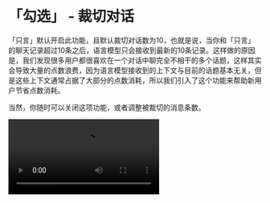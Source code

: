 # 「勾选」 - 裁切对话

「只言」默认开启此功能，且默认裁切对话数为10，也就是说，当你和「只言」的聊天记录超过10条之后，语言模型只会接收到最新的10条记录。这样做的原因是，我们发现很多用户都很喜欢在一个对话中聊完全不相干的多个话题，这样其实会导致大量的点数浪费，因为语言模型接收到的上下文与目前的话题基本无关，但是这些上下文通常占据了大部分的点数消耗，所以我们引入了这个功能来帮助新用户节省点数消耗。

当然，你随时可以关闭这项功能，或者调整被裁切的消息条数。

![video](https://blog-r2.jw1.dev/n6SrIFBuAsnoNVon.mp4)
